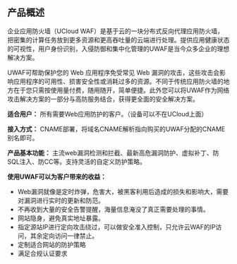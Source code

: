 

## 产品概述

企业应用防火墙（UCloud WAF）是基于云的一块分布式反向代理应用防火墙，把密集的计算任务放到更多资源和更高吞吐量的云端进行处理。提供应用健康状态的可视性，用户身份识别，入侵防御和集中化管理的UWAF是当今众多企业的理想解决方案。

UWAF可帮助保护您的 Web 应用程序免受常见 Web 漏洞的攻击，这些攻击会影响应用程序的可用性、损害安全性或消耗过多的资源。不同于传统应用防火墙的地方在于您只需按使用量付费，随用随开，简单便捷。此外您可以将UWAF作为网络攻击解决方案的一部分与高防服务结合，获得更全面的安全解决方案。

**适合用户：** 所有需要Web应用防护的客户。（设备可以不在UCloud上面）

**接入方式：** CNAME部署，将域名CNAME解析指向购买的UWAF分配的CNAME别名即可。

**产品基本功能：** 主流web漏洞检测和拦截、最新高危漏洞防护、虚拟补丁、防SQL注入、防CC等。支持灵活的自定义防护策略。

**使用UWAF可以为客户带来的收益：**

  - Web漏洞就像是定时炸弹，危害大，被黑客利用后造成的损失和影响大，需要对漏洞进行实时的更新和防范。
  - 不再收到大量的安全告警提醒，海量信息淹没了真正需要处理的事情。
  - 网站隐身，避免真实地址暴露。
  - 指定源站IP进行定向攻击绕过，可以做安全准入控制，只允许云WAF的IP访问，其余定向访问一律禁止。
  - 定制适合网站的防护策略
  - 满足合规认证要求


